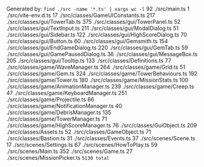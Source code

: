 Generated by: `find ./src -name '*.ts' | xargs wc -l`
92 ./src/main.ts
1 ./src/vite-env.d.ts
17 ./src/classes/GameUIConstants.ts
217 ./src/classes/gui/TowerTab.ts
375 ./src/classes/gui/TowerPanel.ts
52 ./src/classes/gui/TextInput.ts
211 ./src/classes/gui/ModalDialog.ts
51 ./src/classes/gui/Sidebar.ts
122 ./src/classes/gui/HighScoreDialog.ts
70 ./src/classes/gui/Button.ts
60 ./src/classes/gui/Gemsmith.ts
154 ./src/classes/gui/EndGameDialog.ts
220 ./src/classes/gui/GemTab.ts
59 ./src/classes/gui/GamePausedDialog.ts
36 ./src/classes/gui/MessageBox.ts
205 ./src/classes/gui/Tooltip.ts
133 ./src/classes/Definitions.ts
77 ./src/classes/game/WaveManager.ts
264 ./src/classes/game/Grid.ts
51 ./src/classes/game/Gem.ts
324 ./src/classes/game/TowerBehaviours.ts
192 ./src/classes/game/Tower.ts
180 ./src/classes/game/MissionStats.ts
100 ./src/classes/game/AnimationManager.ts
239 ./src/classes/game/Creep.ts
47 ./src/classes/game/KeyboardManager.ts
251 ./src/classes/game/Projectile.ts
86 ./src/classes/game/NotificationManager.ts
40 ./src/classes/game/DebrisManager.ts
135 ./src/classes/game/TowerManager.ts
71 ./src/classes/game/HighScoreManager.ts
76 ./src/classes/GuiObject.ts
209 ./src/classes/Assets.ts
52 ./src/classes/GameObject.ts
71 ./src/classes/Bastion.ts
31 ./src/classes/Events.ts
37 ./src/scenes/Scene.ts
17 ./src/scenes/Settings.ts
67 ./src/scenes/HowToPlay.ts
59 ./src/scenes/Main.ts
352 ./src/scenes/Game.ts
27 ./src/scenes/MissionPicker.ts
`5130 total`
